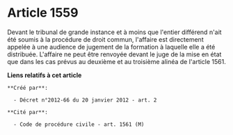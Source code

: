# Article 1559

Devant le tribunal de grande instance et à moins que l'entier différend n'ait été soumis à la procédure de droit commun,
l'affaire est directement appelée à une audience de jugement de la formation à laquelle elle a été distribuée. L'affaire ne
peut être renvoyée devant le juge de la mise en état que dans les cas prévus au deuxième et au troisième alinéa de l'article
1561.

**Liens relatifs à cet article**

	**Créé par**:

	  - Décret n°2012-66 du 20 janvier 2012 - art. 2

	**Cité par**:

	  - Code de procédure civile - art. 1561 (M)
